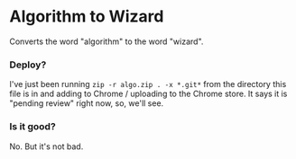 # Algorithm to Wizard

Converts the word "algorithm" to the word "wizard". 

### Deploy?

I've just been running `zip -r algo.zip . -x *.git*` from the directory this file is in and adding to Chrome / uploading to the Chrome store. It says it is "pending review" right now, so, we'll see.

### Is it good?

No. But it's not bad.